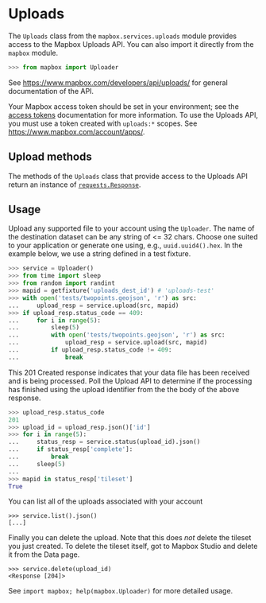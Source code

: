 # Uploads

The `Uploads` class from the `mapbox.services.uploads` module provides access
to the Mapbox Uploads API. You can also import it directly from the `mapbox`
module.

```python
>>> from mapbox import Uploader

```

See https://www.mapbox.com/developers/api/uploads/ for general documentation
of the API.

Your Mapbox access token should be set in your environment; see the [access
tokens](access_tokens.md) documentation for more information. To use the
Uploads API, you must use a token created with ``uploads:*`` scopes. See
https://www.mapbox.com/account/apps/.

## Upload methods

The methods of the `Uploads` class that provide access to the Uploads API
return an instance of
[`requests.Response`](http://docs.python-requests.org/en/latest/api/#requests.Response).

## Usage

Upload any supported file to your account using the ``Uploader``. The
name of the destination dataset can be any string of <= 32 chars. Choose one
suited to your application or generate one using, e.g., `uuid.uuid4().hex`.
In the example below, we use a string defined in a test fixture.

```python
>>> service = Uploader()
>>> from time import sleep
>>> from random import randint
>>> mapid = getfixture('uploads_dest_id') # 'uploads-test'
>>> with open('tests/twopoints.geojson', 'r') as src:
...     upload_resp = service.upload(src, mapid)
>>> if upload_resp.status_code == 409:
...     for i in range(5):
...         sleep(5)
...         with open('tests/twopoints.geojson', 'r') as src:
...             upload_resp = service.upload(src, mapid)
...         if upload_resp.status_code != 409:
...             break

```

This 201 Created response indicates that your data file has been received
and is being processed. Poll the Upload API to determine if the processing
has finished using the upload identifier from the the body of the above
response.

```python
>>> upload_resp.status_code
201
>>> upload_id = upload_resp.json()['id']
>>> for i in range(5):
...     status_resp = service.status(upload_id).json()
...     if status_resp['complete']:
...         break
...     sleep(5)
...
>>> mapid in status_resp['tileset']
True

```

You can list all of the uploads associated with your account

```
>>> service.list().json()
[...]

```

Finally you can delete the upload. Note that this does *not* delete the tileset you just created.
To delete the tileset itself, got to Mapbox Studio and delete it from the Data page.

```
>>> service.delete(upload_id)
<Response [204]>

```

See ``import mapbox; help(mapbox.Uploader)`` for more detailed usage.

